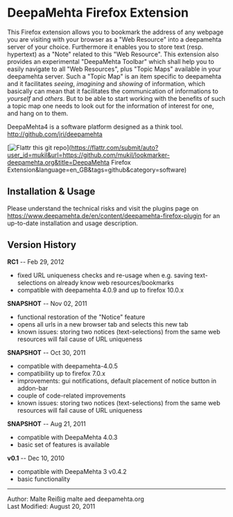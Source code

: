 
DeepaMehta Firefox Extension
============================

This Firefox extension allows you to bookmark the address of any webpage you are visiting with your browser as a "Web Resource" into a deepamehta server of your choice. Furthermore it enables you to store text (resp. hypertext) as a "Note" related to this "Web Resource". This extension also provides an experimental "DeepaMehta Toolbar" which shall help you to easily navigate to all "Web Resources", plus "Topic Maps" available in your deepamehta server. Such a "Topic Map" is an item specific to deepamehta and it facilitates _seeing_, _imagining_ and _showing_ of information, which basically can mean that it facilitates the communication of informations to _yourself_ and _others_. But to be able to start working with the benefits of such a topic map one needs to look out for the information of interest for one, and hang on to them.

DeepaMehta4 is a software platform designed as a think tool.
<http://github.com/jri/deepamehta>

[![Flattr this git repo](http://api.flattr.com/button/flattr-badge-large.png)](https://flattr.com/submit/auto?user_id=mukil&url=https://github.com/mukil/lookmarker-deepamehta.org&title=DeepaMehta Firefox Extension&language=en_GB&tags=github&category=software) 

Installation & Usage
--------------------

Please understand the technical risks and visit the plugins page on <https://www.deepamehta.de/en/content/deepamehta-firefox-plugin> for an up-to-date installation and usage description.


Version History
---------------
**RC1** -- Feb 29, 2012
* fixed URL uniqueness checks and re-usage when e.g. saving text-selections on already know web resources/bookmarks
* compatible with deepamehta 4.0.9 and up to firefox 10.0.x

**SNAPSHOT** -- Nov 02, 2011

* functional restoration of the "Notice" feature
* opens all urls in a new browser tab and selects this new tab
* known issues: storing two notices (text-selections) from the same web resources will fail cause of URL uniqueness

**SNAPSHOT** -- Oct 30, 2011

* compatible with deepamehta-4.0.5
* compatibility up to firefox 7.0.x
* improvements: gui notifications, default placement of notice button in addon-bar
* couple of code-related improvements 
* known issues: storing two notices (text-selections) from the same web resources will fail cause of URL uniqueness

**SNAPSHOT** -- Aug 21, 2011

* compatible with DeepaMehta 4.0.3
* basic set of features is available

**v0.1** -- Dec 10, 2010

* compatible with DeepaMehta 3 v0.4.2
* basic functionality

------------
Author: Malte Reißig malte aed deepamehta.org  
Last Modified: August 20, 2011
